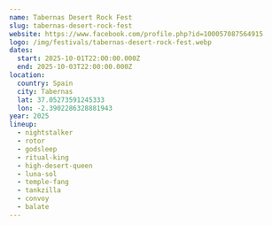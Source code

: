 ```yaml
---
name: Tabernas Desert Rock Fest
slug: tabernas-desert-rock-fest
website: https://www.facebook.com/profile.php?id=100057087564915
logo: /img/festivals/tabernas-desert-rock-fest.webp
dates:
  start: 2025-10-01T22:00:00.000Z
  end: 2025-10-03T22:00:00.000Z
location:
  country: Spain
  city: Tabernas
  lat: 37.05273591245333
  lon: -2.3902286328881943
year: 2025
lineup:
  - nightstalker
  - rotor
  - godsleep
  - ritual-king
  - high-desert-queen
  - luna-sol
  - temple-fang
  - tankzilla
  - convoy
  - balate
---
```

